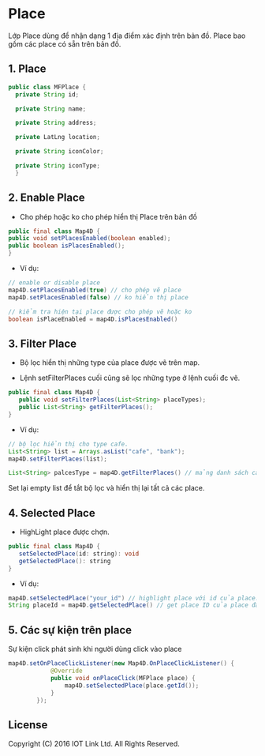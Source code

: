 # Place
Lớp Place dùng để nhận dạng 1 địa điểm xác định trên bản đồ. Place bao gồm các place có sẵn trên bản đồ.

## 1. Place
```java
public class MFPlace {
  private String id;

  private String name;

  private String address;

  private LatLng location;

  private String iconColor;

  private String iconType;
  }
```

## 2. Enable Place

- Cho phép hoặc ko cho phép hiển thị Place trên bản đồ

```java
public final class Map4D {
public void setPlacesEnabled(boolean enabled);
public boolean isPlacesEnabled();
}
```
- Ví dụ: 

```java
// enable or disable place
map4D.setPlacesEnabled(true) // cho phép vẽ place
map4D.setPlacesEnabled(false) // ko hiển thị place

// kiểm tra hiện tại place được cho phép vẽ hoặc ko
boolean isPlaceEnabled = map4D.isPlacesEnabled()
```

## 3. Filter Place

- Bộ lọc hiển thị những type của place được vẽ trên map. 

- Lệnh setFilterPlaces cuối cũng sẽ lọc những type ở lệnh cuối đc vẽ.

```java
public final class Map4D {
   public void setFilterPlaces(List<String> placeTypes);
   public List<String> getFilterPlaces();
}
```
- Ví dụ: 

```java
// bộ lọc hiển thị cho type cafe. 
List<String> list = Arrays.asList("cafe", "bank");
map4D.setFilterPlaces(list);

List<String> palcesType = map4D.getFilterPlaces() // mảng danh sách các type của place đang được hiển thị
```

Set lại empty list để tắt bộ lọc và hiển thị lại tất cả các place.

## 4. Selected Place

- HighLight place được chợn.

```java
public final class Map4D {
   setSelectedPlace(id: string): void
   getSelectedPlace(): string
}
```
- Ví dụ: 

```java
map4D.setSelectedPlace("your_id") // highlight place với id của place.
String placeId = map4D.getSelectedPlace() // get place ID của place đang được chọn.
```

## 5. Các sự kiện trên place

Sự kiện click phát sinh khi người dùng click vào place

```java
map4D.setOnPlaceClickListener(new Map4D.OnPlaceClickListener() {
            @Override
            public void onPlaceClick(MFPlace place) {
                map4D.setSelectedPlace(place.getId());
            }
        });
```

License
-------

Copyright (C) 2016 IOT Link Ltd. All Rights Reserved.
